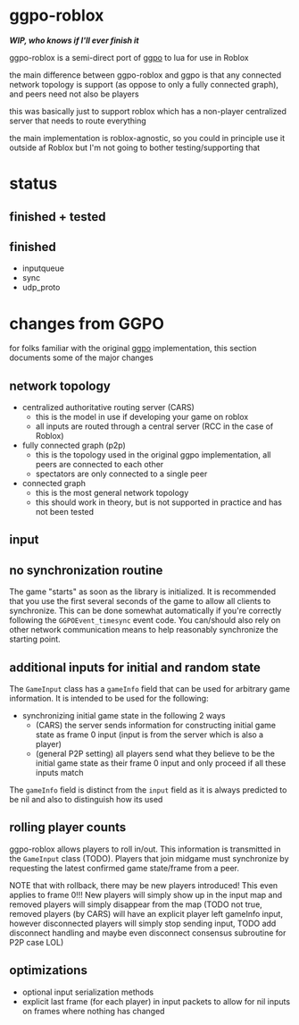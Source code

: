 # ggpo-roblox

***WIP, who knows if I'll ever finish it***




ggpo-roblox is a semi-direct port of [ggpo](https://github.com/pond3r/ggpo) to lua for use in Roblox

the main difference between ggpo-roblox and ggpo is that any connected network topology is support (as oppose to only a fully connected graph), and peers need not also be players

this was basically just to support roblox which has a non-player centralized server that needs to route everything

the main implementation is roblox-agnostic, so you could in principle use it outside af Roblox but I'm not going to bother testing/supporting that


# status

## finished + tested

## finished 
- inputqueue
- sync
- udp_proto


# changes from GGPO

for folks familiar with the original [ggpo](https://github.com/pond3r/ggpo) implementation, this section documents some of the major changes

## network topology

- centralized authoritative routing server (CARS)
  - this is the model in use if developing your game on roblox
  - all inputs are routed through a central server (RCC in the case of Roblox)
- fully connected graph (p2p)
  - this is the topology used in the original ggpo implementation, all peers are connected to each other
  - spectators are only connected to a single peer
- connected graph
  - this is the most general network topology
  - this should work in theory, but is not supported in practice and has not been tested


## input 

## no synchronization routine
The game "starts" as soon as the library is initialized. It is recommended that you use the first several seconds of the game to allow all clients to synchronize. This can be done somewhat automatically if you're correctly following the `GGPOEvent_timesync` event code.
You can/should also rely on other network communication means to help reasonably synchronize the starting point.

## additional inputs for initial and random state 
The `GameInput` class has a `gameInfo` field that can be used for arbitrary game information. It is intended to be used for the following:

- synchronizing initial game state in the following 2 ways
  - (CARS) the server sends information for constructing initial game state as frame 0 input (input is from the server which is also a player)
  - (general P2P setting) all players send what they believe to be the initial game state as their frame 0 input and only proceed if all these inputs match

The `gameInfo` field is distinct from the `input` field as it is always predicted to be nil and also to distinguish how its used

## rolling player counts

ggpo-roblox allows players to roll in/out. This information is transmitted in the `GameInput` class (TODO). Players that join midgame must synchronize by requesting the latest confirmed game state/frame from a peer.

NOTE that with rollback, there may be new players introduced! This even applies to frame 0!!!
New players will simply show up in the input map and removed players will simply disappear from the map (TODO not true, removed players (by CARS) will have an explicit player left gameInfo input, however disconnected players will simply stop sending input, TODO add disconnect handling and maybe even disconnect consensus subroutine for P2P case LOL)


## optimizations

- optional input serialization methods
- explicit last frame (for each player) in input packets to allow for nil inputs on frames where nothing has changed





